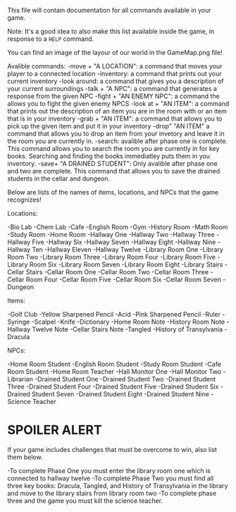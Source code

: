 This file will contain documentation for all commands available in your game.

Note:  It's a good idea to also make this list available inside the game, in response to a `HELP` command.

You can find an image of the layour of our world in the GameMap.png file!

Avalible commands: 
-move + "A LOCATION": a command that moves your player to a connected location
-inventory: a command that prints out your current inventory
-look around: a command that gives you a description of your current surroundings
-talk + "A NPC": a command that generates a response from the given NPC
-fight + "AN ENEMY NPC": a command the allows you to fight the given enemy NPCS
-look at + "AN ITEM": a command that prints out the description of an item you are in the room with or an item that is in your inventory
-grab + "AN ITEM": a command that allows you to pick up the given item and put it in your inventory
-drop" "AN ITEM" a command that allows you to drop an item from your invetory and leave it in the room you are currently in.
-search: avalible after phase one is complete. This command allows you to search the room you are currently in for key books. Searching and finding the books immediatley puts them in you inventory.
-save+ "A DRAINED STUDENT": Only avalible after phase one and two are complete. This command that allows you to save the drained students in the cellar and dungeon.

Below are lists of the names of items, locations, and NPCs that the game recognizes!

Locations:

-Bio Lab
-Chem Lab
-Cafe
-English Room
-Gym
-History Room
-Math Room
-Study Room
-Home Room
-Hallway One
-Hallway Two
-Hallway Three
-Hallway Five
-Hallway Six
-Hallway Seven
-Hallway Eight
-Hallway Nine
-Hallway Ten
-Hallway Eleven
-Hallway Twelve
-Library Room One
-Library Room Two
-Library Room Three
-Library Room Four
-Library Room Five
-Library Room Six
-Library Room Seven
-Library Room Eight
-Library Stairs
-Cellar Stairs
-Cellar Room One
-Cellar Room Two
-Cellar Room Three
-Cellar Room Four
-Cellar Room Five
-Cellar Room Six
-Cellar Room Seven
-Dungeon

Items:

-Golf Club
-Yellow Sharpened Pencil
-Acid
-Pink Sharpened Pencil
-Ruler
-Syringe
-Scalpel
-Knife
-Dictionary
-Home Room Note
-History Room Note
-Hallway Twelve Note
-Cellar Stairs Note
-Tangled
-History of Transylvania
-Dracula

NPCs:

-Home Room Student
-English Room Student
-Study Room Student
-Cafe Room Student
-Home Room Teacher
-Hall Monitor One
-Hall Monitor Two
-Librarian
-Drained Student One
-Drained Student Two
-Drained Student Three
-Drained Student Four
-Drained Student Five
-Drained Student Six
-Drained Student Seven
-Drained Student Eight
-Drained Student Nine
-Science Teacher


# SPOILER ALERT

If your game includes challenges that must be overcome to win, also list them below.

-To complete Phase One you must enter the library room one which is connected to hallway twelve
-To complete Phase Two you must find all three key books: Dracula, Tangled, and History of Transylvania in the library and move to the library stairs from library room two
-To complete phase three and the game you must kill the science teacher.
